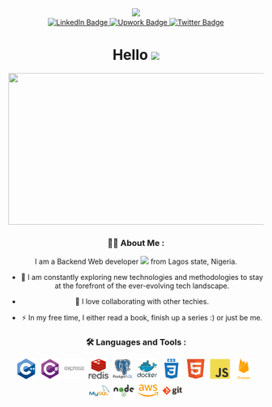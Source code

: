 
<div id="header" align="center">
<img src ="https://media.giphy.com/media/v1.Y2lkPTc5MGI3NjExdWMweDE2N3F2N3c1OThvbnF3cGYzZ2dsa2xvempsd3F0d2JrYWZ2ZiZlcD12MV9naWZzX3NlYXJjaCZjdD1z/cbOun7SXza6TpmyUTZ/giphy.gif"/>
 
 <div id="badges">
  <a href="https://www.linkedin.com/in/eniola-caleb-olagbegi-2609272a4/">
    <img src="https://img.shields.io/badge/LinkedIn-blue?style=for-the-badge&logo=linkedin&logoColor=white" alt="LinkedIn Badge"/>
  </a>
   <a href="https://www.upwork.com/freelancers/~018992f035cd4986de">
  <img src="https://img.shields.io/badge/Upwork-green?style=for-the-badge&logo=upwork&logoColor=white" alt="Upwork Badge"/>
</a>
  <a href="https://x.com/Calebiishim">
    <img src="https://img.shields.io/badge/Twitter-blue?style=for-the-badge&logo=twitter&logoColor=white" alt="Twitter Badge"/>
  </a>
</div>
 
 <h1>
  Hello
  <img src="https://camo.githubusercontent.com/0c732027af8a28d138e3698181f7be7c9b97d443b4beb9c7ce8ec4cffc6b4767/68747470733a2f2f6d656469612e67697068792e636f6d2f6d656469612f6876524a434c467a6361737252346961377a2f67697068792e676966" width="30px"/>
</h1>
 
 <div align="center">
  <img src="https://i.giphy.com/media/v1.Y2lkPTc5MGI3NjExMmc5czduZHByMGpuaTZpZGFqZDdxcXE4ZmpocGNxYnV2bW0xbnFqcyZlcD12MV9pbnRlcm5hbF9naWZfYnlfaWQmY3Q9Zw/vohOR29F78sGk/giphy.gif" width="600" height="300"/>
</div>
 
### :man_technologist: About Me :
 I am a Backend Web developer <img src="https://media.giphy.com/media/WUlplcMpOCEmTGBtBW/giphy.gif" width="30"> from Lagos state, Nigeria.
 
 - :telescope: I am constantly exploring new technologies and methodologies to stay at the forefront of the ever-evolving tech landscape.

- :seedling: I love collaborating with other techies.

- :zap: In my free time, I either read a book, finish up a series :) or just be me.

 
 ### :hammer_and_wrench: Languages and Tools :
 
 <div>
   <img src="https://github.com/devicons/devicon/blob/master/icons/cplusplus/cplusplus-original.svg" title="C++" alt="C++" width="40" height="40"/>&nbsp;
<img src="https://github.com/devicons/devicon/blob/master/icons/csharp/csharp-original.svg" title="C#" alt="C#" width="40" height="40"/>&nbsp;
   <img src="https://github.com/devicons/devicon/blob/master/icons/express/express-original-wordmark.svg" title="Express.js" alt="Express.js" width="40" height="40"/>&nbsp;
   <img src="https://github.com/devicons/devicon/blob/master/icons/redis/redis-original-wordmark.svg" title="Redis" alt="Redis" width="40" height="40"/>&nbsp;
 <img src="https://github.com/devicons/devicon/blob/master/icons/postgresql/postgresql-original-wordmark.svg" title="PostgreSQL" alt="PostgreSQL" width="40" height="40"/>&nbsp;
 <img src="https://github.com/devicons/devicon/blob/master/icons/docker/docker-original-wordmark.svg" title="Docker" alt="Docker" width="40" height="40"/>&nbsp;
  <img src="https://github.com/devicons/devicon/blob/master/icons/css3/css3-plain-wordmark.svg"  title="CSS3" alt="CSS" width="40" height="40"/>&nbsp;
  <img src="https://github.com/devicons/devicon/blob/master/icons/html5/html5-original.svg" title="HTML5" alt="HTML" width="40" height="40"/>&nbsp;
  <img src="https://github.com/devicons/devicon/blob/master/icons/javascript/javascript-original.svg" title="JavaScript" alt="JavaScript" width="40" height="40"/>&nbsp;
  <img src="https://github.com/devicons/devicon/blob/master/icons/firebase/firebase-plain-wordmark.svg" title="Firebase" alt="Firebase" width="40" height="40"/>&nbsp;
  <img src="https://github.com/devicons/devicon/blob/master/icons/mysql/mysql-original-wordmark.svg" title="MySQL"  alt="MySQL" width="40" height="40"/>&nbsp;
  <img src="https://github.com/devicons/devicon/blob/master/icons/nodejs/nodejs-original-wordmark.svg" title="NodeJS" alt="NodeJS" width="40" height="40"/>&nbsp;
  <img src="https://github.com/devicons/devicon/blob/master/icons/amazonwebservices/amazonwebservices-plain-wordmark.svg" title="AWS" alt="AWS" width="40" height="40"/>&nbsp;
  <img src="https://github.com/devicons/devicon/blob/master/icons/git/git-original-wordmark.svg" title="Git" **alt="Git" width="40" height="40"/>
</div>


 </div>
 
